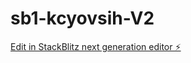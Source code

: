 # sb1-kcyovsih-V2

[Edit in StackBlitz next generation editor ⚡️](https://stackblitz.com/~/github.com/Sanxho666/sb1-kcyovsih-V2)